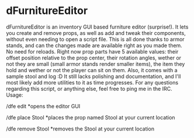 # dFurnitureEditor
dFurnitureEditor is an inventory GUI based furniture editor (surprise!).
It lets you create and remove props, as well as add and tweak their components, without even needing to open a script file. This is all done thanks to armor stands, and can the changes made are available right as you made them. No need for reloads.
Right now prop parts have 5 available values: their offset position relative to the prop center, their rotation angles, wether or not they are small (small armor stands render smaller items), the item they hold and wether or not the player can sit on them.
Also, it comes with a sample stool and log :D
It still lacks polishing and documentation, and I'll most likely add more utilities to it as time progresses.
For any questions regarding this script, or anything else, feel free to ping me in the IRC.
Usage:

  /dfe edit               *opens the editor GUI

  /dfe place Stool        *places the prop named Stool at your current location

  /dfe remove Stool       *removes the Stool at your current location
